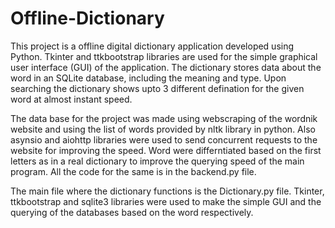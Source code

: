 # Offline-Dictionary

This project is a offline digital dictionary application developed using Python. Tkinter and ttkbootstrap libraries are used for the simple graphical user interface (GUI) of the application. The dictionary stores data about the word in an SQLite database, including the meaning and type. Upon searching the dictionary shows upto 3 different defination for the given word at almost instant speed. 

The data base for the project was made using webscraping of the wordnik website and using the list of words provided by nltk library in python. Also asynsio and aiohttp libraries were used to send concurrent requests to the website for improving the speed. Word were differntiated based on the first letters as in a real dictionary to improve the querying speed of the main program. All the code for the same is in the backend.py file.

The main file where the dictionary functions is the Dictionary.py file. Tkinter, ttkbootstrap and sqlite3 libraries were used to make the simple GUI and the querying of the databases based on the word respectively.
